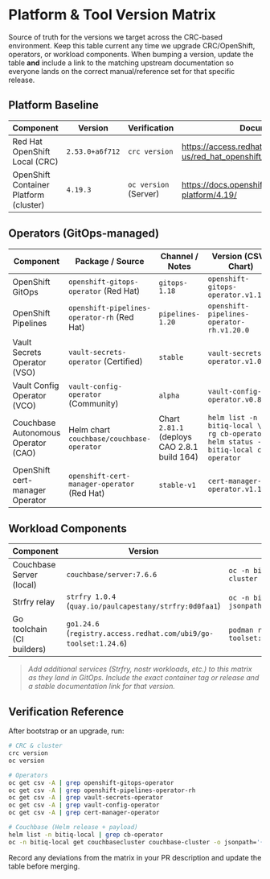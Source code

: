 # Platform & Tool Version Matrix

Source of truth for the versions we target across the CRC-based environment. Keep this table current any time we upgrade CRC/OpenShift, operators, or workload components. When bumping a version, update the table **and** include a link to the matching upstream documentation so everyone lands on the correct manual/reference set for that specific release.

## Platform Baseline

| Component | Version | Verification | Documentation |
|-----------|---------|--------------|---------------|
| Red Hat OpenShift Local (CRC) | `2.53.0+a6f712` | `crc version` | https://access.redhat.com/documentation/en-us/red_hat_openshift_local/2.53 |
| OpenShift Container Platform (cluster) | `4.19.3` | `oc version` (Server) | https://docs.openshift.com/container-platform/4.19/ |

## Operators (GitOps-managed)

| Component | Package / Source | Channel / Notes | Version (CSV / Chart) | Verification | Documentation |
|-----------|------------------|-----------------|-----------------------|--------------|---------------|
| OpenShift GitOps | `openshift-gitops-operator` (Red Hat) | `gitops-1.18` | `openshift-gitops-operator.v1.18.1` | `oc get csv -n openshift-operators --selector=operators.coreos.com/openshift-gitops-operator.openshift-operators` | https://docs.redhat.com/en/documentation/red_hat_openshift_gitops/1.18 |
| OpenShift Pipelines | `openshift-pipelines-operator-rh` (Red Hat) | `pipelines-1.20` | `openshift-pipelines-operator-rh.v1.20.0` | `oc get csv -n openshift-operators --selector=operators.coreos.com/openshift-pipelines-operator-rh.openshift-operators` | https://docs.redhat.com/en/documentation/red_hat_openshift_pipelines/1.20 |
| Vault Secrets Operator (VSO) | `vault-secrets-operator` (Certified) | `stable` | `vault-secrets-operator.v1.0.1` | `oc get csv -n hashicorp-vault-secrets-operator --selector=operators.coreos.com/vault-secrets-operator.vault-secrets-operator` | https://developer.hashicorp.com/vault/docs/platform/k8s/vso |
| Vault Config Operator (VCO) | `vault-config-operator` (Community) | `alpha` | `vault-config-operator.v0.8.35` | `oc get csv -n vault-config-operator --selector=operators.coreos.com/vault-config-operator.vault-config-operator` | https://github.com/redhat-cop/vault-config-operator/tree/v0.8.35 |
| Couchbase Autonomous Operator (CAO) | Helm chart `couchbase/couchbase-operator` | Chart `2.81.1` (deploys CAO 2.8.1 build 164) | `helm list -n bitiq-local \\| rg cb-operator`<br>`helm status -n bitiq-local cb-operator` | https://docs.couchbase.com/operator/2.8/overview.html |
| OpenShift cert-manager Operator | `openshift-cert-manager-operator` (Red Hat) | `stable-v1` | `cert-manager-operator.v1.17.0` | `oc get csv -n openshift-operators --selector=operators.coreos.com/openshift-cert-manager-operator.openshift-operators` | https://docs.openshift.com/container-platform/4.19/security/cert_manager_operator/about-cert-manager-operator.html |

## Workload Components

| Component | Version | Verification | Documentation |
|-----------|---------|--------------|---------------|
| Couchbase Server (local) | `couchbase/server:7.6.6` | `oc -n bitiq-local get couchbasecluster couchbase-cluster -o jsonpath='{.spec.image}'` | https://docs.couchbase.com/server/7.6/introduction/intro.html |
| Strfry relay | `strfry 1.0.4` (`quay.io/paulcapestany/strfry:0d0faa1`) | `oc -n bitiq-local get statefulset strfry -o jsonpath='{.spec.template.spec.containers[0].image}'` | https://github.com/hoytech/strfry/releases/tag/v1.0.4 |
| Go toolchain (CI builders) | `go1.24.6` (`registry.access.redhat.com/ubi9/go-toolset:1.24.6`) | `podman run --rm registry.access.redhat.com/ubi9/go-toolset:1.24.6 go version` | https://catalog.redhat.com/en/software/containers/ubi9/go-toolset/61e5c00b4ec9945c18787690 |

> _Add additional services (Strfry, nostr workloads, etc.) to this matrix as they land in GitOps. Include the exact container tag or release and a stable documentation link for that version._

## Verification Reference

After bootstrap or an upgrade, run:

```bash
# CRC & cluster
crc version
oc version

# Operators
oc get csv -A | grep openshift-gitops-operator
oc get csv -A | grep openshift-pipelines-operator-rh
oc get csv -A | grep vault-secrets-operator
oc get csv -A | grep vault-config-operator
oc get csv -A | grep cert-manager-operator

# Couchbase (Helm release + payload)
helm list -n bitiq-local | grep cb-operator
oc -n bitiq-local get couchbasecluster couchbase-cluster -o jsonpath='{.spec.image}'
```

Record any deviations from the matrix in your PR description and update the table before merging.
